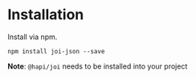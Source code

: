 # Installation

Install via npm.

	npm install joi-json --save


**Note**: `@hapi/joi` needs to be installed into your project
